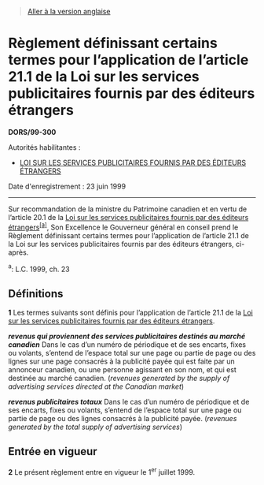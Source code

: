 > [Aller à la version anglaise](/en/Regulations/Statutory%20Orders%20and%20Regulations/99/300.md)

# Règlement définissant certains termes pour l’application de l’article 21.1 de la Loi sur les services publicitaires fournis par des éditeurs étrangers

**DORS/99-300**

Autorités habilitantes : 
- [LOI SUR LES SERVICES PUBLICITAIRES FOURNIS PAR DES ÉDITEURS ÉTRANGERS](/fr/Lois/Lois%20du%20Canada/1999/ch.%2023.md)

Date d'enregistrement : 23 juin 1999

----------

Sur recommandation de la ministre du Patrimoine canadien et en vertu de l’article 20.1 de la [Loi sur les services publicitaires fournis par des éditeurs étrangers](/fr/Lois/Lois%20du%20Canada/1999/ch.%2023.md)<sup><a href='#nbp_SOR-99-300_f_hq_5573'>[a]</a></sup>, Son Excellence le Gouverneur général en conseil prend le Règlement définissant certains termes pour l’application de l’article 21.1 de la Loi sur les services publicitaires fournis par des éditeurs étrangers, ci-après.

<a name='nbp_SOR-99-300_f_hq_5573'><sup>a</sup></a>: L.C. 1999, ch. 23<br />




## Définitions


**1** Les termes suivants sont définis pour l’application de l’article 21.1 de la [Loi sur les services publicitaires fournis par des éditeurs étrangers](/fr/Lois/Lois%20du%20Canada/1999/ch.%2023.md).

***revenus qui proviennent des services publicitaires destinés au marché canadien*** Dans le cas d’un numéro de périodique et de ses encarts, fixes ou volants, s’entend de l’espace total sur une page ou partie de page ou des lignes sur une page consacrés à la publicité payée qui est faite par un annonceur canadien, ou une personne agissant en son nom, et qui est destinée au marché canadien. (*revenues generated by the supply of advertising services directed at the Canadian market*)

***revenus publicitaires totaux*** Dans le cas d’un numéro de périodique et de ses encarts, fixes ou volants, s’entend de l’espace total sur une page ou partie de page ou des lignes consacrés à la publicité payée. (*revenues generated by the total supply of advertising services*)




## Entrée en vigueur


**2** Le présent règlement entre en vigueur le 1<sup>er</sup> juillet 1999.


